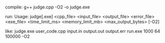 compile:
g++ judge.cpp -O2 -o judge.exe

run:
Usage: judge[.exe] <cpp_file> <input_file> <output_file> <error_file> <exe_file> <time_limit_ms> <memory_limit_mb> <max_output_bytes> [-O2]

like:
judge.exe user_code.cpp input.in output.out output.err run.exe 1000 64 100000 -O2